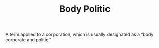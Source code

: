 ---
title: Body Politic
letter: B
permalink: "/definitions/bld-body-politic.html"
body: A term applied to a corporation, which is usually designated as a “body corporate
  and politic.”
published_at: '2018-07-07'
source: Black's Law Dictionary 2nd Ed (1910)
layout: post
---